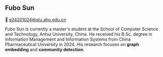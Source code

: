 ## Fubo Sun

📧 e24201024@stu.ahu.edu.cn

Fubo Sun is currently a master's student at the School of Computer Science and Technology, Anhui University, China. He received his B.Sc. degree in Information Management and Information Systems from China Pharmaceutical University in 2024. His research focuses on **graph embedding** and **community detection**.
